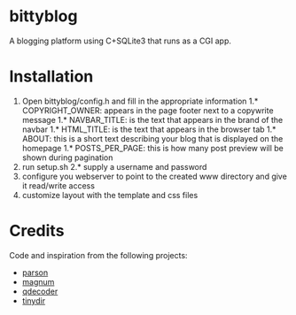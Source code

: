 # bittyblog

A blogging platform using C+SQLite3 that runs as a CGI app.

# Installation

1. Open bittyblog/config.h and fill in the appropriate information
 1.* COPYRIGHT_OWNER: appears in the page footer next to a copywrite message
 1.* NAVBAR_TITLE: is the text that appears in the brand of the navbar
 1.* HTML_TITLE: is the text that appears in the browser tab
 1.* ABOUT: this is a short text describing your blog that is displayed on the homepage
 1.* POSTS_PER_PAGE: this is how many post preview will be shown during pagination
2. run setup.sh
 2.* supply a username and password
3. configure you webserver to point to the created www directory and give it read/write access
4. customize layout with the template and css files

# Credits

Code and inspiration from the following projects:
 * [parson](https://github.com/kgabis/parson)
 * [magnum](https://github.com/fletcher/magnum)
 * [qdecoder](https://github.com/wolkykim/qdecoder)
 * [tinydir](https://github.com/cxong/tinydir)
